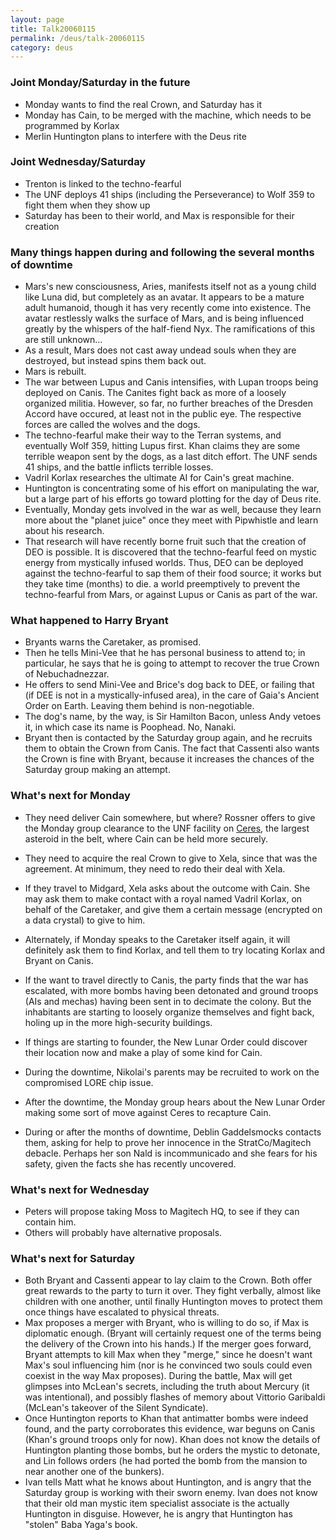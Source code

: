 ```yaml
---
layout: page
title: Talk20060115
permalink: /deus/talk-20060115
category: deus
---
```

### Joint Monday/Saturday in the future

* Monday wants to find the real Crown, and Saturday has it
* Monday has Cain, to be merged with the machine, which needs to be programmed by Korlax
* Merlin Huntington plans to interfere with the Deus rite


### Joint Wednesday/Saturday

* Trenton is linked to the techno-fearful
* The UNF deploys 41 ships (including the Perseverance) to Wolf 359 to fight them when they show up
* Saturday has been to their world, and Max is responsible for their creation


### Many things happen during and following the several months of downtime

* Mars's new consciousness, Aries, manifests itself not as a young child like Luna did, but completely as an avatar. It appears to be a mature adult humanoid, though it has very recently come into existence. The avatar restlessly walks the surface of Mars, and is being influenced greatly by the whispers of the half-fiend Nyx. The ramifications of this are still unknown...
* As a result, Mars does not cast away undead souls when they are destroyed, but instead spins them back out.
* Mars is rebuilt.
* The war between Lupus and Canis intensifies, with Lupan troops being deployed on Canis. The Canites fight back as more of a loosely organized militia. However, so far, no further breaches of the Dresden Accord have occured, at least not in the public eye. The respective forces are called the wolves and the dogs.
* The techno-fearful make their way to the Terran systems, and eventually Wolf 359, hitting Lupus first. Khan claims they are some terrible weapon sent by the dogs, as a last ditch effort. The UNF sends 41 ships, and the battle inflicts terrible losses.
* Vadril Korlax researches the ultimate AI for Cain's great machine.
* Huntington is concentrating some of his effort on manipulating the war, but a large part of his efforts go toward plotting for the day of Deus rite.
* Eventually, Monday gets involved in the war as well, because they learn more about the &quot;planet juice&quot; once they meet with Pipwhistle and learn about his research.
* That research will have recently borne fruit such that the creation of DEO is possible. It is discovered that the techno-fearful feed on mystic energy from mystically infused worlds. Thus, DEO can be deployed against the techno-fearful to sap them of their food source; it works but they take time (months) to die. a world preemptively to prevent the techno-fearful from Mars, or against Lupus or Canis as part of the war.


### What happened to Harry Bryant

* Bryants warns the Caretaker, as promised.
* Then he tells Mini-Vee that he has personal business to attend to; in particular, he says that he is going to attempt to recover the true Crown of Nebuchadnezzar.
* He offers to send Mini-Vee and Brice's dog back to DEE, or failing that (if DEE is not in a mystically-infused area), in the care of Gaia's Ancient Order on Earth. Leaving them behind is non-negotiable.
* The dog's name, by the way, is Sir Hamilton Bacon, unless Andy vetoes it, in which case its name is Poophead. No, Nanaki.
* Bryant then is contacted by the Saturday group again, and he recruits them to obtain the Crown from Canis. The fact that Cassenti also wants the Crown is fine with Bryant, because it increases the chances of the Saturday group making an attempt.


### What's next for Monday

* They need deliver Cain somewhere, but where? Rossner offers to give the Monday group clearance to the UNF facility on [Ceres](http://www.nineplanets.org/asteroids.html), the largest asteroid in the belt, where Cain can be held more securely.
* They need to acquire the real Crown to give to Xela, since that was the agreement. At minimum, they need to redo their deal with Xela.
* If they travel to Midgard, Xela asks about the outcome with Cain. She may ask them to make contact with a royal named Vadril Korlax, on behalf of the Caretaker, and give them a certain message (encrypted on a data crystal) to give to him.
* Alternately, if Monday speaks to the Caretaker itself again, it will definitely ask them to find Korlax, and tell them to try locating Korlax and Bryant on Canis.
* If the want to travel directly to Canis, the party finds that the war has escalated, with more bombs having been detonated and ground troops (AIs and mechas) having been sent in to decimate the colony. But the inhabitants are starting to loosely organize themselves and fight back, holing up in the more high-security buildings.
* If things are starting to founder, the New Lunar Order could discover their location now and make a play of some kind for Cain.

* During the downtime, Nikolai's parents may be recruited to work on the compromised LORE chip issue.
* After the downtime, the Monday group hears about the New Lunar Order making some sort of move against Ceres to recapture Cain.
* During or after the months of downtime, Deblin Gaddelsmocks contacts them, asking for help to prove her innocence in the StratCo/Magitech debacle. Perhaps her son Nald is incommunicado and she fears for his safety, given the facts she has recently uncovered.


### What's next for Wednesday
* Peters will propose taking Moss to Magitech HQ, to see if they can contain him.
* Others will probably have alternative proposals.


### What's next for Saturday

* Both Bryant and Cassenti appear to lay claim to the Crown. Both offer great rewards to the party to turn it over. They fight verbally, almost like children with one another, until finally Huntington moves to protect them once things have escalated to physical threats.
* Max proposes a merger with Bryant, who is willing to do so, if Max is diplomatic enough. (Bryant will certainly request one of the terms being the delivery of the Crown into his hands.) If the merger goes forward, Bryant attempts to kill Max when they &quot;merge,&quot; since he doesn't want Max's soul influencing him (nor is he convinced two souls could even coexist in the way Max proposes). During the battle, Max will get glimpses into McLean's secrets, including the truth about Mercury (it was intentional), and possibly flashes of memory about Vittorio Garibaldi (McLean's takeover of the Silent Syndicate).
* Once Huntington reports to Khan that antimatter bombs were indeed found, and the party corroborates this evidence, war beguns on Canis (Khan's ground troops only for now). Khan does not know the details of Huntington planting those bombs, but he orders the mystic to detonate, and Lin follows orders (he had ported the bomb from the mansion to near another one of the bunkers).
* Ivan tells Matt what he knows about Huntington, and is angry that the Saturday group is working with their sworn enemy. Ivan does not know that their old man mystic item specialist associate is the actually Huntington in disguise. However, he is angry that Huntington has &quot;stolen&quot; Baba Yaga's book.

